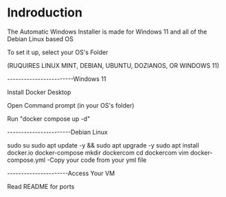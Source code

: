 # Indroduction

The Automatic Windows Installer is made for Windows 11 and all of the Debian Linux based OS

To set it up, select your OS's Folder

(RUQUIRES LINUX MINT, DEBIAN, UBUNTU, DOZIANOS, OR WINDOWS 11)

------------------------Windows 11

Install Docker Desktop 

Open Command prompt (in your OS's folder)

Run "docker compose up -d"

-----------------------Debian Linux 

sudo su
sudo apt update -y && sudo apt upgrade -y
sudo apt install docker.io docker-compose
mkdir dockercom
cd dockercom
vim docker-compose.yml
-Copy your code from your yml file

----------------------Access Your VM

Read README for ports
